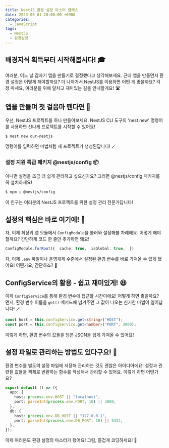 ```yaml
---
title: NestJS 환경 설정 마스터 클래스
date: 2023-06-01 20:00:00 +0900
categories:
  - JavaScript
tags:
  - NextJS
  - 환경설정
---
```


## 배경지식 획득부터 시작해봅시다! 🎓

여러분, 어느 날 갑자기 앱을 만들기로 결정했다고 생각해보세요. 근데 앱을 만들면서 환경 설정은 어떻게 해야할까요? 더 나아가서 NestJS를 이용하면 어떤 게 좋을까요? 걱정 마세요, 여러분을 위해 알차고 재미있는 길을 안내할게요! 🛣️

## 앱을 만들며 첫 걸음마 뗀다면 🏃

우선, NestJS 프로젝트를 하나 만들어보세요. NestJS CLI 도구의 'nest new' 명령어를 사용하면 신나게 프로젝트를 시작할 수 있어요!

```bash
$ nest new our-nestjs
```

명령어를 입력하면 마법처럼 새 프로젝트가 생성된답니다! 🪄

### 설정 지원 특급 패키지 @nestjs/config 📦

아니면 설정을 조금 더 쉽게 관리하고 싶으신가요? 그러면 @nestjs/config 패키지를 꼭 설치하세요!

```bash
$ npm i @nestjs/config
```

이 친구는 여러분의 NestJS 프로젝트를 위한 설정 관리 전문가답니다!

## 설정의 핵심은 바로 여기에! 🎯

자, 이제 최상위 앱 모듈에서 `ConfigModule`을 불러와 설정해볼 차례에요. 어떻게 해야 할까요? 간단하게 코드 한 줄만 추가하면 돼요!

```typescript
ConfigModule.forRoot({  cache: true,  isGlobal: true,  })
```

자, 이제 `.env` 파일이나 운영체제 수준에서 설정된 환경 변수를 바로 가져올 수 있게 됐어요! 어떤가요, 간단하죠? 🎉

## ConfigService의 활용 - 쉽고 재미있게! 😆

이제 `ConfigService`를 통해 환경 변수에 접근할 시간이에요! 어떻게 하면 좋을까요? 먼저, 환경 변수 이름을 `get()` 메서드에 넘겨주면 그 값이 나오는 신기한 마법이 일어납니다! 🪄

```typescript
const host = this.configService.get<string>("HOST");
const port = this.configService.get<number>("PORT", 3000);
```

이렇게 하면, 환경 변수의 값들을 담은 JSON을 쉽게 가져올 수 있어요!

## 설정 파일로 관리하는 방법도 있다구요! 📁

환경 변수를 별도의 설정 파일에 저장해 관리하는 것도 괜찮은 아이디어에요! 설정과 관련된 값들을 객체로 반환하는 함수를 작성해서 관리할 수 있어요. 이렇게 하면 어떤가요?

```typescript
export default () => ({
  app: {
    host: process.env.HOST || "localhost",
    port: parseInt(process.env.PORT, 10) || 3000,
  },
  db: {
    host: process.env.DB_HOST || "127.0.0.1",
    port: parseInt(process.env.DB_PORT, 10) || 5432,
  },
});
```

이제 여러분도 환경 설정의 마스터가 됐어요! 그럼, 즐겁게 코딩하세요! 🚀
